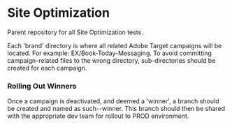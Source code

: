 # Site Optimization
Parent repository for all Site Optimization tests.

Each 'brand' directory is where all related Adobe Target campaigns will be located. For example: EX/Book-Today-Messaging. To avoid committing campaign-related files to the wrong directory, sub-directories should be created for each campaign.

<h3>Rolling Out Winners</h3>
Once a campaign is deactivated, and deemed a 'winner', a branch should be created and named as such--winner. This branch should then be shared with the appropriate dev team for rollout to PROD environment.
